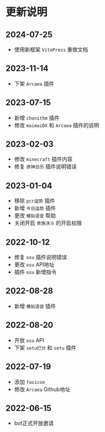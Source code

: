 # 更新说明

## 2024-07-25

- 使用新框架 `VitePress` 重做文档

## 2023-11-14

- 下架 `Arcaea` 插件

## 2023-07-15

- 新增 `chunithm` 插件
- 修改 `maimaiDX` 和 `Arcaea` 插件的说明

## 2023-02-03

- 修改 `minecraft` 插件内容
- 修复 `原神日历` 插件说明错误

## 2023-01-04

- 移除 `pcr运势` 插件
- 新增 `今日运势` 插件
- 更改 `模拟语音` 帮助
- 关闭开启 `贵族决斗` 的开启权限

## 2022-10-12

- 修复 `osu` 插件说明错误
- 更改 `osu` API地址
- 插件 `osu` 新增指令

## 2022-08-28

- 新增 `模拟语音` 插件

## 2022-08-20

- 开放 `osu` API
- 下架 `setu打分` 和 `setu` 插件

## 2022-07-19

- 添加 `favicon`
- 修改 `Arcaea` Github地址

## 2022-06-15

- bot正式开放邀请